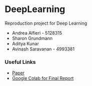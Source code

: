 # DeepLearning
Reproduction project for Deep Learning

* Andrea Alfieri - 5128315
* Sharon Grundmann
* Aditya Kunar
* Avinash Saravanan - 4993381

### Useful Links
* [Paper](http://jmlr.org/papers/v15/srivastava14a.html)
* [Google Colab for Final Report](https://colab.research.google.com/drive/17n26ndsDuTVR0DV7oDUxpCls-qik-P6W)
